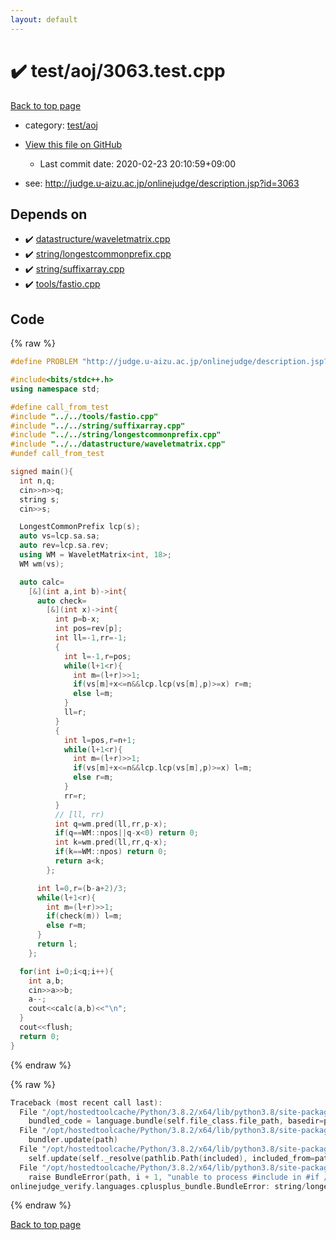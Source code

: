 ```yaml
---
layout: default
---
```


<!-- mathjax config similar to math.stackexchange -->
<script type="text/javascript" async
  src="https://cdnjs.cloudflare.com/ajax/libs/mathjax/2.7.5/MathJax.js?config=TeX-MML-AM_CHTML">
</script>
<script type="text/x-mathjax-config">
  MathJax.Hub.Config({
    TeX: { equationNumbers: { autoNumber: "AMS" }},
    tex2jax: {
      inlineMath: [ ['$','$'] ],
      processEscapes: true
    },
    "HTML-CSS": { matchFontHeight: false },
    displayAlign: "left",
    displayIndent: "2em"
  });
</script>

<script type="text/javascript" src="https://cdnjs.cloudflare.com/ajax/libs/jquery/3.4.1/jquery.min.js"></script>
<script src="https://cdn.jsdelivr.net/npm/jquery-balloon-js@1.1.2/jquery.balloon.min.js" integrity="sha256-ZEYs9VrgAeNuPvs15E39OsyOJaIkXEEt10fzxJ20+2I=" crossorigin="anonymous"></script>
<script type="text/javascript" src="../../../assets/js/copy-button.js"></script>
<link rel="stylesheet" href="../../../assets/css/copy-button.css" />


# :heavy_check_mark: test/aoj/3063.test.cpp

<a href="../../../index.html">Back to top page</a>

* category: <a href="../../../index.html#0d0c91c0cca30af9c1c9faef0cf04aa9">test/aoj</a>
* <a href="{{ site.github.repository_url }}/blob/master/test/aoj/3063.test.cpp">View this file on GitHub</a>
    - Last commit date: 2020-02-23 20:10:59+09:00


* see: <a href="http://judge.u-aizu.ac.jp/onlinejudge/description.jsp?id=3063">http://judge.u-aizu.ac.jp/onlinejudge/description.jsp?id=3063</a>


## Depends on

* :heavy_check_mark: <a href="../../../library/datastructure/waveletmatrix.cpp.html">datastructure/waveletmatrix.cpp</a>
* :heavy_check_mark: <a href="../../../library/string/longestcommonprefix.cpp.html">string/longestcommonprefix.cpp</a>
* :heavy_check_mark: <a href="../../../library/string/suffixarray.cpp.html">string/suffixarray.cpp</a>
* :heavy_check_mark: <a href="../../../library/tools/fastio.cpp.html">tools/fastio.cpp</a>


## Code

<a id="unbundled"></a>
{% raw %}
```cpp
#define PROBLEM "http://judge.u-aizu.ac.jp/onlinejudge/description.jsp?id=3063"

#include<bits/stdc++.h>
using namespace std;

#define call_from_test
#include "../../tools/fastio.cpp"
#include "../../string/suffixarray.cpp"
#include "../../string/longestcommonprefix.cpp"
#include "../../datastructure/waveletmatrix.cpp"
#undef call_from_test

signed main(){
  int n,q;
  cin>>n>>q;
  string s;
  cin>>s;

  LongestCommonPrefix lcp(s);
  auto vs=lcp.sa.sa;
  auto rev=lcp.sa.rev;
  using WM = WaveletMatrix<int, 18>;
  WM wm(vs);

  auto calc=
    [&](int a,int b)->int{
      auto check=
        [&](int x)->int{
          int p=b-x;
          int pos=rev[p];
          int ll=-1,rr=-1;
          {
            int l=-1,r=pos;
            while(l+1<r){
              int m=(l+r)>>1;
              if(vs[m]+x<=n&&lcp.lcp(vs[m],p)>=x) r=m;
              else l=m;
            }
            ll=r;
          }
          {
            int l=pos,r=n+1;
            while(l+1<r){
              int m=(l+r)>>1;
              if(vs[m]+x<=n&&lcp.lcp(vs[m],p)>=x) l=m;
              else r=m;
            }
            rr=r;
          }
          // [ll, rr)
          int q=wm.pred(ll,rr,p-x);
          if(q==WM::npos||q-x<0) return 0;
          int k=wm.pred(ll,rr,q-x);
          if(k==WM::npos) return 0;
          return a<k;
        };

      int l=0,r=(b-a+2)/3;
      while(l+1<r){
        int m=(l+r)>>1;
        if(check(m)) l=m;
        else r=m;
      }
      return l;
    };

  for(int i=0;i<q;i++){
    int a,b;
    cin>>a>>b;
    a--;
    cout<<calc(a,b)<<"\n";
  }
  cout<<flush;
  return 0;
}

```
{% endraw %}

<a id="bundled"></a>
{% raw %}
```cpp
Traceback (most recent call last):
  File "/opt/hostedtoolcache/Python/3.8.2/x64/lib/python3.8/site-packages/onlinejudge_verify/docs.py", line 340, in write_contents
    bundled_code = language.bundle(self.file_class.file_path, basedir=pathlib.Path.cwd())
  File "/opt/hostedtoolcache/Python/3.8.2/x64/lib/python3.8/site-packages/onlinejudge_verify/languages/cplusplus.py", line 170, in bundle
    bundler.update(path)
  File "/opt/hostedtoolcache/Python/3.8.2/x64/lib/python3.8/site-packages/onlinejudge_verify/languages/cplusplus_bundle.py", line 282, in update
    self.update(self._resolve(pathlib.Path(included), included_from=path))
  File "/opt/hostedtoolcache/Python/3.8.2/x64/lib/python3.8/site-packages/onlinejudge_verify/languages/cplusplus_bundle.py", line 281, in update
    raise BundleError(path, i + 1, "unable to process #include in #if / #ifdef / #ifndef other than include guards")
onlinejudge_verify.languages.cplusplus_bundle.BundleError: string/longestcommonprefix.cpp: line 6: unable to process #include in #if / #ifdef / #ifndef other than include guards

```
{% endraw %}

<a href="../../../index.html">Back to top page</a>

